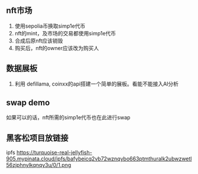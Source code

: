 ## nft市场
1. 使用sepolia币换取simp1e代币
2. nft的mint，及市场的交易都使用simp1e代币
3. 合成后原nft应该销毁
4. 购买后，nft的owner应该改为购买人

## 数据展板
1. 利用 defillama, coinxx的api搭建一个简单的展板。看能不能接入AI分析

## swap demo
如果可以的话，nft所需的simp1e代币也在此进行swap

## 黑客松项目放链接


ipfs
https://turquoise-real-jellyfish-905.mypinata.cloud/ipfs/bafybeicq2vb72wznqybo663ptmthuralk2ubwzwetl56zjphnylkqnqy3u/0/1.png
